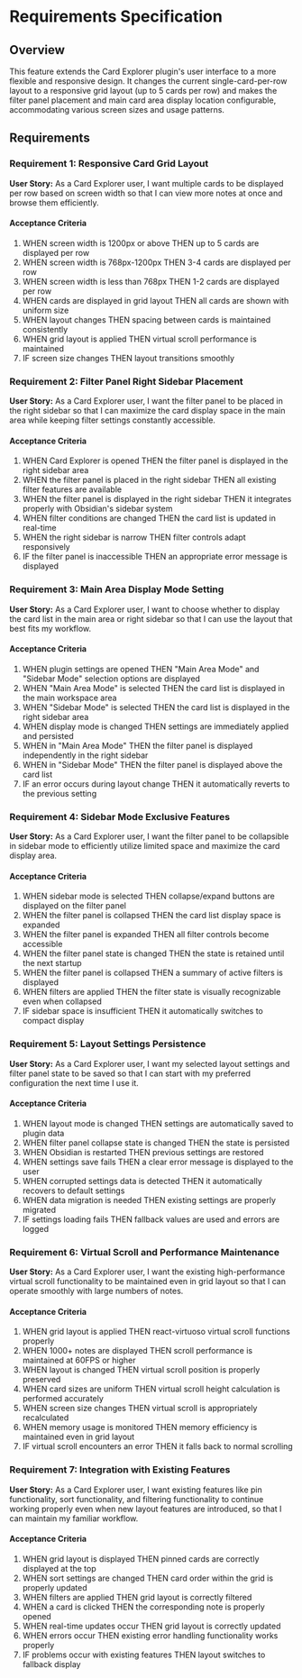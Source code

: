 # Requirements Specification

## Overview
This feature extends the Card Explorer plugin's user interface to a more flexible and responsive design. It changes the current single-card-per-row layout to a responsive grid layout (up to 5 cards per row) and makes the filter panel placement and main card area display location configurable, accommodating various screen sizes and usage patterns.

## Requirements

### Requirement 1: Responsive Card Grid Layout
**User Story:** As a Card Explorer user, I want multiple cards to be displayed per row based on screen width so that I can view more notes at once and browse them efficiently.

#### Acceptance Criteria
1. WHEN screen width is 1200px or above THEN up to 5 cards are displayed per row
2. WHEN screen width is 768px-1200px THEN 3-4 cards are displayed per row
3. WHEN screen width is less than 768px THEN 1-2 cards are displayed per row
4. WHEN cards are displayed in grid layout THEN all cards are shown with uniform size
5. WHEN layout changes THEN spacing between cards is maintained consistently
6. WHEN grid layout is applied THEN virtual scroll performance is maintained
7. IF screen size changes THEN layout transitions smoothly

### Requirement 2: Filter Panel Right Sidebar Placement
**User Story:** As a Card Explorer user, I want the filter panel to be placed in the right sidebar so that I can maximize the card display space in the main area while keeping filter settings constantly accessible.

#### Acceptance Criteria
1. WHEN Card Explorer is opened THEN the filter panel is displayed in the right sidebar area
2. WHEN the filter panel is placed in the right sidebar THEN all existing filter features are available
3. WHEN the filter panel is displayed in the right sidebar THEN it integrates properly with Obsidian's sidebar system
4. WHEN filter conditions are changed THEN the card list is updated in real-time
5. WHEN the right sidebar is narrow THEN filter controls adapt responsively
6. IF the filter panel is inaccessible THEN an appropriate error message is displayed

### Requirement 3: Main Area Display Mode Setting
**User Story:** As a Card Explorer user, I want to choose whether to display the card list in the main area or right sidebar so that I can use the layout that best fits my workflow.

#### Acceptance Criteria
1. WHEN plugin settings are opened THEN "Main Area Mode" and "Sidebar Mode" selection options are displayed
2. WHEN "Main Area Mode" is selected THEN the card list is displayed in the main workspace area
3. WHEN "Sidebar Mode" is selected THEN the card list is displayed in the right sidebar area
4. WHEN display mode is changed THEN settings are immediately applied and persisted
5. WHEN in "Main Area Mode" THEN the filter panel is displayed independently in the right sidebar
6. WHEN in "Sidebar Mode" THEN the filter panel is displayed above the card list
7. IF an error occurs during layout change THEN it automatically reverts to the previous setting

### Requirement 4: Sidebar Mode Exclusive Features
**User Story:** As a Card Explorer user, I want the filter panel to be collapsible in sidebar mode to efficiently utilize limited space and maximize the card display area.

#### Acceptance Criteria
1. WHEN sidebar mode is selected THEN collapse/expand buttons are displayed on the filter panel
2. WHEN the filter panel is collapsed THEN the card list display space is expanded
3. WHEN the filter panel is expanded THEN all filter controls become accessible
4. WHEN the filter panel state is changed THEN the state is retained until the next startup
5. WHEN the filter panel is collapsed THEN a summary of active filters is displayed
6. WHEN filters are applied THEN the filter state is visually recognizable even when collapsed
7. IF sidebar space is insufficient THEN it automatically switches to compact display

### Requirement 5: Layout Settings Persistence
**User Story:** As a Card Explorer user, I want my selected layout settings and filter panel state to be saved so that I can start with my preferred configuration the next time I use it.

#### Acceptance Criteria
1. WHEN layout mode is changed THEN settings are automatically saved to plugin data
2. WHEN filter panel collapse state is changed THEN the state is persisted
3. WHEN Obsidian is restarted THEN previous settings are restored
4. WHEN settings save fails THEN a clear error message is displayed to the user
5. WHEN corrupted settings data is detected THEN it automatically recovers to default settings
6. WHEN data migration is needed THEN existing settings are properly migrated
7. IF settings loading fails THEN fallback values are used and errors are logged

### Requirement 6: Virtual Scroll and Performance Maintenance
**User Story:** As a Card Explorer user, I want the existing high-performance virtual scroll functionality to be maintained even in grid layout so that I can operate smoothly with large numbers of notes.

#### Acceptance Criteria
1. WHEN grid layout is applied THEN react-virtuoso virtual scroll functions properly
2. WHEN 1000+ notes are displayed THEN scroll performance is maintained at 60FPS or higher
3. WHEN layout is changed THEN virtual scroll position is properly preserved
4. WHEN card sizes are uniform THEN virtual scroll height calculation is performed accurately
5. WHEN screen size changes THEN virtual scroll is appropriately recalculated
6. WHEN memory usage is monitored THEN memory efficiency is maintained even in grid layout
7. IF virtual scroll encounters an error THEN it falls back to normal scrolling

### Requirement 7: Integration with Existing Features
**User Story:** As a Card Explorer user, I want existing features like pin functionality, sort functionality, and filtering functionality to continue working properly even when new layout features are introduced, so that I can maintain my familiar workflow.

#### Acceptance Criteria
1. WHEN grid layout is displayed THEN pinned cards are correctly displayed at the top
2. WHEN sort settings are changed THEN card order within the grid is properly updated
3. WHEN filters are applied THEN grid layout is correctly filtered
4. WHEN a card is clicked THEN the corresponding note is properly opened
5. WHEN real-time updates occur THEN grid layout is correctly updated
6. WHEN errors occur THEN existing error handling functionality works properly
7. IF problems occur with existing features THEN layout switches to fallback display
